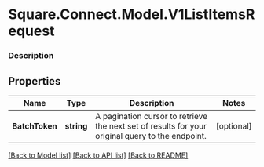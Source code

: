 # Square.Connect.Model.V1ListItemsRequest

### Description



## Properties

Name | Type | Description | Notes
------------ | ------------- | ------------- | -------------
**BatchToken** | **string** | A pagination cursor to retrieve the next set of results for your original query to the endpoint. | [optional] 



[[Back to Model list]](../README.md#documentation-for-models) [[Back to API list]](../README.md#documentation-for-api-endpoints) [[Back to README]](../README.md)

